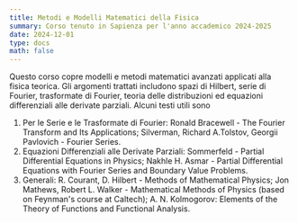 ```yaml
---
title: Metodi e Modelli Matematici della Fisica
summary: Corso tenuto in Sapienza per l'anno accademico 2024-2025 
date: 2024-12-01
type: docs
math: false
---
```


Questo corso copre modelli e metodi matematici avanzati applicati alla fisica teorica. Gli argomenti trattati includono spazi di Hilbert, serie di Fourier, trasformate di Fourier, teoria delle distribuzioni ed equazioni differenziali alle derivate parziali.
Alcuni testi utili sono
1. Per le Serie e le Trasformate di Fourier: Ronald Bracewell - The Fourier Transform and Its Applications; Silverman, Richard A.Tolstov, Georgii Pavlovich - Fourier Series.
2. Equazioni Differenziali alle Derivate Parziali: Sommerfeld - Partial Differential Equations in Physics; Nakhle H. Asmar - Partial Differential Equations with Fourier Series and Boundary Value Problems.
3. Generali: R. Courant, D. Hilbert - Methods of Mathematical Physics; Jon Mathews, Robert L. Walker - Mathematical Methods of Physics (based on Feynman's course at Caltech); A. N. Kolmogorov: Elements of the Theory of Functions and Functional Analysis.